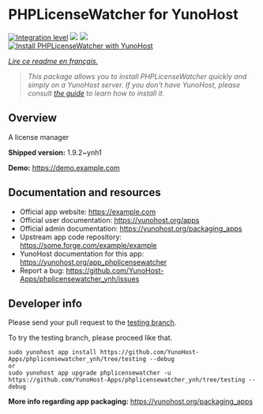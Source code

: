 <!--
N.B.: This README was automatically generated by https://github.com/YunoHost/apps/tree/master/tools/README-generator
It shall NOT be edited by hand.
-->

# PHPLicenseWatcher for YunoHost

[![Integration level](https://dash.yunohost.org/integration/phplicensewatcher.svg)](https://dash.yunohost.org/appci/app/phplicensewatcher) ![](https://ci-apps.yunohost.org/ci/badges/phplicensewatcher.status.svg) ![](https://ci-apps.yunohost.org/ci/badges/phplicensewatcher.maintain.svg)  
[![Install PHPLicenseWatcher with YunoHost](https://install-app.yunohost.org/install-with-yunohost.svg)](https://install-app.yunohost.org/?app=phplicensewatcher)

*[Lire ce readme en français.](./README_fr.md)*

> *This package allows you to install PHPLicenseWatcher quickly and simply on a YunoHost server.
If you don't have YunoHost, please consult [the guide](https://yunohost.org/#/install) to learn how to install it.*

## Overview

A license manager

**Shipped version:** 1.9.2~ynh1

**Demo:** https://demo.example.com

## Documentation and resources

* Official app website: https://example.com
* Official user documentation: https://yunohost.org/apps
* Official admin documentation: https://yunohost.org/packaging_apps
* Upstream app code repository: https://some.forge.com/example/example
* YunoHost documentation for this app: https://yunohost.org/app_phplicensewatcher
* Report a bug: https://github.com/YunoHost-Apps/phplicensewatcher_ynh/issues

## Developer info

Please send your pull request to the [testing branch](https://github.com/YunoHost-Apps/phplicensewatcher_ynh/tree/testing).

To try the testing branch, please proceed like that.
```
sudo yunohost app install https://github.com/YunoHost-Apps/phplicensewatcher_ynh/tree/testing --debug
or
sudo yunohost app upgrade phplicensewatcher -u https://github.com/YunoHost-Apps/phplicensewatcher_ynh/tree/testing --debug
```

**More info regarding app packaging:** https://yunohost.org/packaging_apps